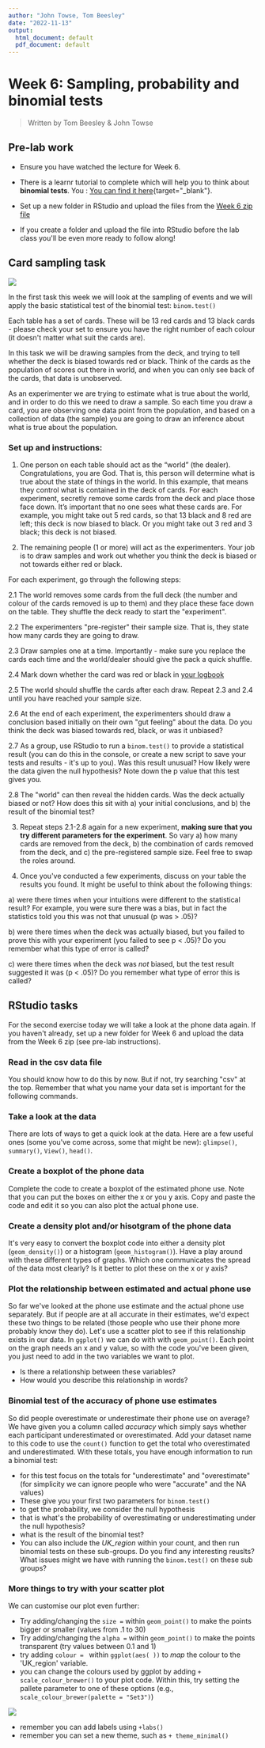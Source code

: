 ```yaml
---
author: "John Towse, Tom Beesley"
date: "2022-11-13"
output:
  html_document: default
  pdf_document: default
---
```


# Week 6: Sampling, probability and binomial tests

> Written by Tom Beesley & John Towse

## Pre-lab work

-   Ensure you have watched the lecture for Week 6.

-   There  is a learnr tutorial to complete which will help you to think about **binomial tests**. You : [You can find it here](https://ma-rconnect.lancs.ac.uk/PSYC121_2022_W6_prep/){target="_blank"}.

-   Set up a new folder in RStudio and upload the files from the [Week 6 zip file](files/Week_6/Week_6.zip)

-   If you create a folder and upload the file into RStudio before the lab class you'll be even more ready to follow along!

## Card sampling task

![](files/Week_6/cards.jpg)

In the first task this week we will look at the sampling of events and we will apply the basic statistical test of the binomial test: `binom.test()`

Each table has a set of cards. These will be 13 red cards and 13 black cards - please check your set to ensure you have the right number of each colour (it doesn't matter what suit the cards are).

In this task we will be drawing samples from the deck, and trying to tell whether the deck is biased towards red or black. Think of the cards as the population of scores out there in world, and when you can only see back of the cards, that data is unobserved. 

As an experimenter we are trying to estimate what is true about the world, and in order to do this we need to draw a sample. So each time you draw a card, you are observing one data point from the population, and based on a collection of data (the sample) you are going to draw an inference about what is true about the population.

### Set up and instructions:

1. One person on each table should act as the “world” (the dealer). Congratulations, you are God. That is, this person will determine what is true about the state of things in the world. In this example, that means they control what is contained in the deck of cards. For each experiment, secretly remove some cards from the deck and place those face down. It’s important that no one sees what these cards are. For example, you might take out 5 red cards, so that 13 black and 8 red are left; this deck is now biased to black. Or you might take out 3 red and 3 black; this deck is not biased.

2. The remaining people (1 or more) will act as the experimenters. Your job is to draw samples and work out whether you think the deck is biased or not towards either red or black. 

For each experiment, go through the following steps:

2.1 The world removes some cards from the full deck (the number and colour of the cards removed is up to them) and they place these face down on the table. They shuffle the deck ready to start the "experiment".

2.2 The experimenters "pre-register" their sample size. That is, they state how many cards they are going to draw.

2.3 Draw samples one at a time. Importantly - make sure you replace the cards each time and the world/dealer should give the pack a quick shuffle. 

2.4 Mark down whether the card was red or black in [your logbook](files/Week_6/Week_6_card_logbook.docx)

2.5 The world should shuffle the cards after each draw. Repeat 2.3 and 2.4 until you have reached your sample size.

2.6 At the end of each experiment, the experimenters should draw a conclusion based initially on their own "gut feeling" about the data. Do you think the deck was biased towards red, black, or was it unbiased?

2.7 As a group, use RStudio to run a `binom.test()` to provide a statistical result (you can do this in the console, or create a new script to save your tests and results - it's up to you). Was this result unusual? How likely were the data given the null hypothesis? Note down the p value that this test gives you.

2.8 The "world" can then reveal the hidden cards. Was the deck actually biased or not? How does this sit with a) your initial conclusions, and b) the result of the binomial test?

3. Repeat steps 2.1-2.8 again for a new experiment, **making sure that you try different parameters for the experiment**. So vary a) how many cards are removed from the deck, b) the combination of cards removed from the deck, and c) the pre-registered sample size. Feel free to swap the roles around.

4. Once you've conducted a few experiments, discuss on your table the results you found. It might be useful to think about the following things: 

a) were there times when your intuitions were different to the statistical result? For example, you were sure there was a bias, but in fact the statistics told you this was not that unusual (p was > .05)? 

b) were there times when the deck was actually biased, but you failed to prove this with your experiment (you failed to see p < .05)? Do you remember what this type of error is called?

c) were there times when the deck was *not* biased, but the test result suggested it was (p < .05)? Do you remember what type of error this is called?

## RStudio tasks

For the second exercise today we will take a look at the phone data again. If you haven't already, set up a new folder for Week 6 and upload the data from the Week 6 zip (see pre-lab instructions).

### Read in the csv data file

You should know how to do this by now. But if not, try searching "csv" at the top. Remember that what you name your data set is important for the following commands.

### Take a look at the data

There are lots of ways to get a quick look at the data. Here are a few useful ones (some you've come across, some that might be new): `glimpse()`, `summary()`, `View()`, `head()`.

### Create a boxplot of the phone data

Complete the code to create a boxplot of the estimated phone use. Note that you can put the boxes on either the x or you y axis. Copy and paste the code and edit it so you can also plot the actual phone use.

### Create a density plot and/or hisotgram of the phone data

It's very easy to convert the boxplot code into either a density plot (`geom_density()`) or a histogram (`geom_histogram()`). Have a play around with these different types of graphs. Which one communicates the spread of the data most clearly? Is it better to plot these on the x or y axis?

### Plot the relationship between estimated and actual phone use

So far we've looked at the phone use estimate and the actual phone use separately. But if people are at all accurate in their estimates, we'd expect these two things to be related (those people who use their phone more probably know they do). Let's use a scatter plot to see if this relationship exists in our data. In `ggplot()` we can do with with `geom_point()`. Each point on the graph needs an x and y value, so with the code you've been given, you just need to add in the two variables we want to plot. 

- Is there a relationship between these variables?
- How would you describe this relationship in words?


### Binomial test of the accuracy of phone use estimates

So did people overestimate or underestimate their phone use on average? We have given you a column called *accuracy* which simply says whether each participant underestimated or overestimated. Add your dataset name to this code to use the `count()` function to get the total who overestimated and underestimated. With these totals, you have enough information to run a binomial test:

- for this test focus on the totals for "underestimate" and "overestimate" (for simplicity we can ignore people who were "accurate" and the NA values)
- These give you your first two parameters for `binom.test()`
- to get the probability, we consider the null hypothesis
- that is what's the probability of overestimating or underestimating under the null hypothesis?
- what is the result of the binomial test?
- You can also include the *UK_region* within your count, and then run binomial tests on these sub-groups. Do you find any interesting reuslts? What issues might we have with running the `binom.test()` on these sub groups?


### More things to try with your scatter plot

We can customise our plot even further:

- Try adding/changing the `size =` within `geom_point()` to make the points bigger or smaller (values from .1 to 30)
- Try adding/changing the `alpha =` within `geom_point()` to make the points transparent (try values between 0.1 and 1) 
- try adding `colour = ` within `ggplot(aes( ))` to *map* the colour to the 'UK_region' variable. 
- you can change the colours used by ggplot by adding `+ scale_colour_brewer()` to your plot code. Within this, try setting the pallete parameter to one of these options (e.g., `scale_colour_brewer(palette = "Set3")`)

![](files/Week_6/brewer_cols.png)

- remember you can add labels using `+labs()`
- remember you can set a new theme, such as `+ theme_minimal()`

